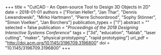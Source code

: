 +++
title = "CutCAD - An Open-source Tool to Design 3D Objects in 2D"
date = 2018-01-01
authors = ["Florian Heller", "Jan Thar", "Dennis Lewandowski", "Mirko Hartmann", "Pierre Schoonbrood", "Sophy Stönner", "Simon Voelker", "Jan Borchers"]
publication_types = ["1"]
abstract = ""
selected = false
publication = "*Proceedings of the 2018 Designing Interactive Systems Conference*"
tags = ["3d", "education", "fablab", "laser cutting", "maker", "physical prototyping", "rapid prototyping"]
url_pdf = "http://doi.acm.org/10.1145/3196709.3196800"
doi = "10.1145/3196709.3196800"
+++

